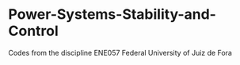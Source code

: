# Power-Systems-Stability-and-Control
Codes from the discipline ENE057 Federal University of Juiz de Fora

